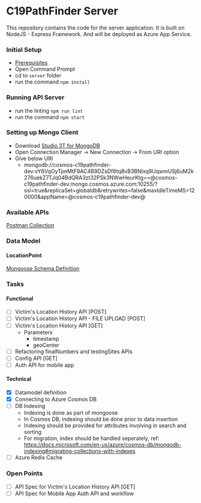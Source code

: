 # C19PathFinder Server

This repository contains the code for the server application. It is built on NodeJS - Express Framework. And will be deployed as Azure App Service.

### Initial Setup
- [Prerequisites](https://docs.microsoft.com/en-gb/azure/app-service/containers/quickstart-nodejs#prerequisites)
- Open Command Prompt
- cd to `server` folder
- run the command `npm install`

### Running API Server
- run the linting `npm run lint`
- run the command `npm start`

### Setting up Mongo Client
- Download [Studio 3T for MongoDB](https://studio3t.com/download/)
- Open Connection Manager -> New Connection -> From URI option
- Give below URI
  - mongodb://cosmos-c19pathfinder-dev:vY6VqOyTpnMtF9AC4B9DZsDf6tq8vB3BNlxq9UqwmUSj6uM2k276uekZ7TJq04BdQRA3zt32PSk3NWwHeurKtg==@cosmos-c19pathfinder-dev.mongo.cosmos.azure.com:10255/?ssl=true&replicaSet=globaldb&retrywrites=false&maxIdleTimeMS=120000&appName=@cosmos-c19pathfinder-dev@

### Available APIs
[Postman Collection](https://www.getpostman.com/collections/408465756d4682e64e12)

### Data Model

#### LocationPoint
[Mongoose Schema Definition](https://github.com/shinexavier/C19PathFinder/tree/master/server/src/models)

### Tasks
#### Functional 
- [ ] Victim's Location History API [POST]
- [ ] Victim's Location History API - FILE UPLOAD [POST]
- [ ] Victim's Location History API [GET]
    - Parameters
      - timestamp
      - geoCenter
- [ ] Refactoring finalNumbers and testingSites APIs
- [ ] Config API [GET]
- [ ] Auth API for mobile app

#### Technical
- [x] Datamodel definition
- [x] Connecting to Azure Cosmos DB
- [ ] DB Indexing
  - Indexing is done as part of mongoose
  - In Cosmos DB, indexing should be done prior to data insertion
  - Indexing should be provided for attributes involving in search and sorting
  - For migration, index should be handled seperately, ref: https://docs.microsoft.com/en-us/azure/cosmos-db/mongodb-indexing#migrating-collections-with-indexes
- [ ] Azure Redis Cache

### Open Points
- [ ] API Spec for Victim's Location History API [GET]
- [ ] API Spec for Mobile App Auth API and workflow
